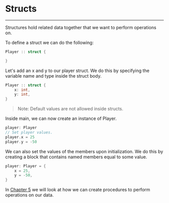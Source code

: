 # Structs
---

Structures hold related data together that we want to perform operations on.

To define a struct we can do the following:
```cpp
Player :: struct {

}
```

Let's add an x and y to our player struct. We do this by specifying the variable name and type inside the struct body.
```cpp
Player :: struct {
    x: int,
    y: int,
}
```

> Note: Default values are not allowed inside structs.

Inside main, we can now create an instance of Player.
```cpp
player: Player
// Set player values.
player.x = 25
player.y = -50
```

We can also set the values of the members upon initialization. We do this by creating a block that contains named members equal to some value.
```cpp
player: Player = {
    x = 25,
    y = -50,
}
```

In [Chapter 5](/procedures/start.html) we will look at how we can create procedures to perform operations on our data.
